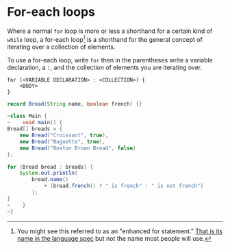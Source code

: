 # For-each loops

Where a normal `for` loop is more or less a shorthand for a certain kind of `while` loop, 
a for-each loop[^enhanced] is a shorthand for the general concept of iterating over a collection
of elements.

To use a for-each loop, write `for` then in the parentheses write a variable declaration, a `:`, and the
collection of elements you are iterating over.

```
for (<VARIABLE DECLARATION> : <COLLECTION>) {
    <BODY>
}
```

```java
record Bread(String name, boolean french) {}

~class Main {
~    void main() {
Bread[] breads = { 
    new Bread("Croissant", true),
    new Bread("Baguette", true),
    new Bread("Boston Brown Bread", false)
};

for (Bread bread : breads) {
    System.out.println(
        bread.name()
            + (bread.french() ? " is french" : " is not french")
        );
}
~    }
~}
```


[^enhanced]: You might see this referred to as an "enhanced for statement." [That is its name in the language spec](https://docs.oracle.com/javase/specs/jls/se23/html/jls-14.html#jls-14.14.2) but not the name most people will use.